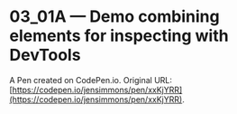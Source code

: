 # 03_01A — Demo combining elements for inspecting with DevTools

A Pen created on CodePen.io. Original URL: [https://codepen.io/jensimmons/pen/xxKjYRR](https://codepen.io/jensimmons/pen/xxKjYRR).


